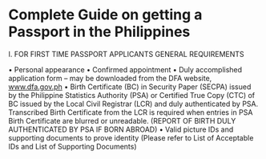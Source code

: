 # Complete Guide on getting a Passport in the Philippines

I. FOR FIRST TIME PASSPORT APPLICANTS
GENERAL REQUIREMENTS

• Personal appearance
• Confirmed appointment
• Duly accomplished application form – may be downloaded from the DFA website, www.dfa.gov.ph
• Birth Certificate (BC) in Security Paper (SECPA) issued by the Philippine Statistics Authority (PSA) or Certified True Copy (CTC) of BC issued by the Local Civil Registrar (LCR) and duly authenticated by PSA. Transcribed Birth Certificate from the LCR is required when entries in PSA Birth Certificate are blurred or unreadable. (REPORT OF BIRTH DULY AUTHENTICATED BY PSA IF BORN ABROAD)
• Valid picture IDs and supporting documents to prove identity (Please refer to List of Acceptable IDs and List of Supporting Documents)
